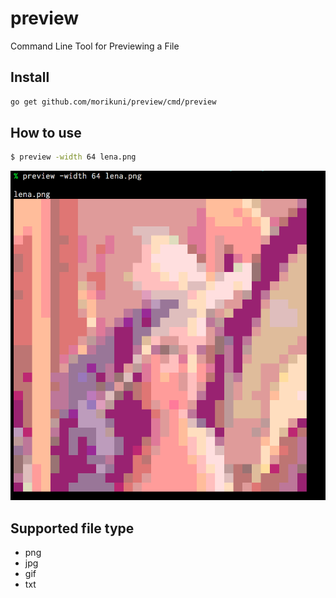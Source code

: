 # preview
Command Line Tool for Previewing a File


## Install

```sh
go get github.com/morikuni/preview/cmd/preview
```

## How to use

```sh
$ preview -width 64 lena.png
```

![sample.png](./sample1.png)

## Supported file type

- png
- jpg
- gif
- txt
